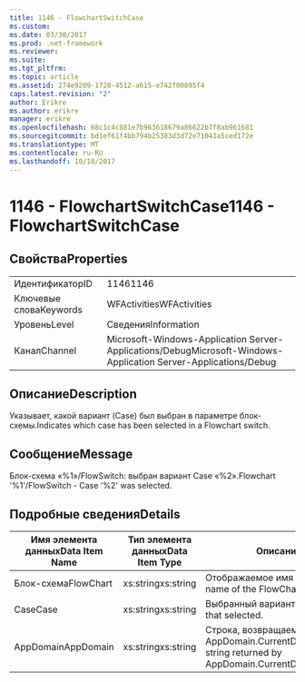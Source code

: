 ```yaml
---
title: 1146 - FlowchartSwitchCase
ms.custom: 
ms.date: 03/30/2017
ms.prod: .net-framework
ms.reviewer: 
ms.suite: 
ms.tgt_pltfrm: 
ms.topic: article
ms.assetid: 274e9209-1720-4512-a615-e742f00895f4
caps.latest.revision: "2"
author: Erikre
ms.author: erikre
manager: erikre
ms.openlocfilehash: 68c1c4c881e7b963618679a86622b7f8ab961681
ms.sourcegitcommit: bd1ef61f4bb794b25383d3d72e71041a5ced172e
ms.translationtype: MT
ms.contentlocale: ru-RU
ms.lasthandoff: 10/18/2017
---
```

# <a name="1146---flowchartswitchcase"></a><span data-ttu-id="0961d-102">1146 - FlowchartSwitchCase</span><span class="sxs-lookup"><span data-stu-id="0961d-102">1146 - FlowchartSwitchCase</span></span>
## <a name="properties"></a><span data-ttu-id="0961d-103">Свойства</span><span class="sxs-lookup"><span data-stu-id="0961d-103">Properties</span></span>  
  
|||  
|-|-|  
|<span data-ttu-id="0961d-104">Идентификатор</span><span class="sxs-lookup"><span data-stu-id="0961d-104">ID</span></span>|<span data-ttu-id="0961d-105">1146</span><span class="sxs-lookup"><span data-stu-id="0961d-105">1146</span></span>|  
|<span data-ttu-id="0961d-106">Ключевые слова</span><span class="sxs-lookup"><span data-stu-id="0961d-106">Keywords</span></span>|<span data-ttu-id="0961d-107">WFActivities</span><span class="sxs-lookup"><span data-stu-id="0961d-107">WFActivities</span></span>|  
|<span data-ttu-id="0961d-108">Уровень</span><span class="sxs-lookup"><span data-stu-id="0961d-108">Level</span></span>|<span data-ttu-id="0961d-109">Сведения</span><span class="sxs-lookup"><span data-stu-id="0961d-109">Information</span></span>|  
|<span data-ttu-id="0961d-110">Канал</span><span class="sxs-lookup"><span data-stu-id="0961d-110">Channel</span></span>|<span data-ttu-id="0961d-111">Microsoft-Windows-Application Server-Applications/Debug</span><span class="sxs-lookup"><span data-stu-id="0961d-111">Microsoft-Windows-Application Server-Applications/Debug</span></span>|  
  
## <a name="description"></a><span data-ttu-id="0961d-112">Описание</span><span class="sxs-lookup"><span data-stu-id="0961d-112">Description</span></span>  
 <span data-ttu-id="0961d-113">Указывает, какой вариант (Case) был выбран в параметре блок-схемы.</span><span class="sxs-lookup"><span data-stu-id="0961d-113">Indicates which case has been selected in a Flowchart switch.</span></span>  
  
## <a name="message"></a><span data-ttu-id="0961d-114">Сообщение</span><span class="sxs-lookup"><span data-stu-id="0961d-114">Message</span></span>  
 <span data-ttu-id="0961d-115">Блок-схема «%1»/FlowSwitch: выбран вариант Case «%2».</span><span class="sxs-lookup"><span data-stu-id="0961d-115">Flowchart '%1'/FlowSwitch - Case '%2' was selected.</span></span>  
  
## <a name="details"></a><span data-ttu-id="0961d-116">Подробные сведения</span><span class="sxs-lookup"><span data-stu-id="0961d-116">Details</span></span>  
  
|<span data-ttu-id="0961d-117">Имя элемента данных</span><span class="sxs-lookup"><span data-stu-id="0961d-117">Data Item Name</span></span>|<span data-ttu-id="0961d-118">Тип элемента данных</span><span class="sxs-lookup"><span data-stu-id="0961d-118">Data Item Type</span></span>|<span data-ttu-id="0961d-119">Описание</span><span class="sxs-lookup"><span data-stu-id="0961d-119">Description</span></span>|  
|--------------------|--------------------|-----------------|  
|<span data-ttu-id="0961d-120">Блок-схема</span><span class="sxs-lookup"><span data-stu-id="0961d-120">FlowChart</span></span>|<span data-ttu-id="0961d-121">xs:string</span><span class="sxs-lookup"><span data-stu-id="0961d-121">xs:string</span></span>|<span data-ttu-id="0961d-122">Отображаемое имя блок-схемы.</span><span class="sxs-lookup"><span data-stu-id="0961d-122">The display name of the FlowChart.</span></span>|  
|<span data-ttu-id="0961d-123">Case</span><span class="sxs-lookup"><span data-stu-id="0961d-123">Case</span></span>|<span data-ttu-id="0961d-124">xs:string</span><span class="sxs-lookup"><span data-stu-id="0961d-124">xs:string</span></span>|<span data-ttu-id="0961d-125">Выбранный вариант Case.</span><span class="sxs-lookup"><span data-stu-id="0961d-125">The switch case that selected.</span></span>|  
|<span data-ttu-id="0961d-126">AppDomain</span><span class="sxs-lookup"><span data-stu-id="0961d-126">AppDomain</span></span>|<span data-ttu-id="0961d-127">xs:string</span><span class="sxs-lookup"><span data-stu-id="0961d-127">xs:string</span></span>|<span data-ttu-id="0961d-128">Строка, возвращаемая AppDomain.CurrentDomain.FriendlyName.</span><span class="sxs-lookup"><span data-stu-id="0961d-128">The string returned by AppDomain.CurrentDomain.FriendlyName.</span></span>|
